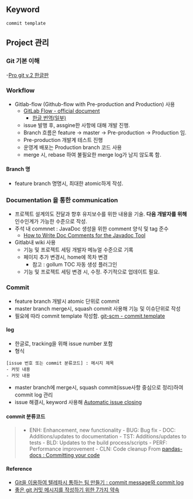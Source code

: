 ## Keyword
`commit template`

## Project 관리
### Git 기본 이해
  -[Pro git v.2 한글판](https://git-scm.com/book/ko/v2)

### Workflow
- Gitlab-flow (Github-flow with Pre-production and Production) 사용
  - [GitLab Flow - official document](https://about.gitlab.com/2014/09/29/gitlab-flow/)
    - [한글 번역(일부)](https://ujuc.github.io/2015/12/16/git-flow-github-flow-gitlab-flow/)
  - issue 발행 후, assgine한 사항에 대해 개발 진행.
  - Branch 흐름은 feature -> master -> Pre-production -> Production 임.
  - Pre-production 개발계 테스트 진행
  - 운영계 배포는 Production branch 코드 사용
  - merge 시, rebase 하여 불필요한 merge log가 남지 않도록 함.

#### Branch 명
- feature branch 명명시, 최대한 atomic하게 작성.

### Documentation 을 통한 communication
- 프로젝트 설계의도 전달과 향후 유지보수를 위한 내용을 기술. **다음 개발자를 위해** 인수인계가 가능한 수준으로 작성. 
- 주석 내 commnet : JavaDoc 생성을 위한 comment 양식 및 tag 준수
  - [How to Write Doc Comments for the Javadoc Tool](http://www.oracle.com/technetwork/java/javase/documentation/index-137868.html)
- Gitlab내 wiki 사용
  - 기능 및 프로젝트 세팅 개발자 메뉴얼 수준으로 기록
  - 페이지 추가 변경시, home에 목차 변경
    - 참고 : gollum TOC 자동 생성 플러그인 
  - 기능 및 프로젝트 세팅 변경 시, 수정. 주기적으로 업데이트 필요.

### Commit 
- feature branch 개발시 atomic 단위로 commit
- master branch merge시, squash commit 사용해 기능 및 이슈단위로 작성
- 필요에 따라 commit template 작성함. [git-scm - commit.template](https://git-scm.com/book/ko/v1/Git%EB%A7%9E%EC%B6%A4-Git-%EC%84%A4%EC%A0%95%ED%95%98%EA%B8%B0)

#### log
- 한글로, tracking을 위해 issue number 포함
- 형식 
```
[issue 번호 또는 commit 분류코드] : 메시지 제목
- 커밋 내용
- 커밋 내용
```
- master branch에 merge시, squash commit(issue사항 중심으로 정리)하여 commit log 관리
- issue 해결시, keyword 사용해 [Automatic issue closing](https://docs.gitlab.com/ee/user/project/issues/automatic_issue_closing.html)

#### commit 분류코드
> - ENH: Enhancement, new functionality  - BUG: Bug fix  - DOC: Additions/updates to documentation  - TST: Additions/updates to tests  - BLD: Updates to the build process/scripts  - PERF: Performance improvement  - CLN: Code cleanup
From [pandas-docs : Committing your code](http://pandas.pydata.org/pandas-docs/stable/contributing.html#committing-your-code)

#### Reference
- [Git을 이용하여 텔레파시 통하는 팀 만들기 : commit message와 commit log](http://story.haezoom.com/?p=936)
- [좋은 git 커밋 메시지를 작성하기 위한 7가지 약속](http://meetup.toast.com/posts/106)

